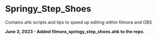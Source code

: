 # Springy_Step_Shoes
Contains ahk scripts and tips to speed up editing within filmora and OBS

**June 3, 2023 - Added filmora_springy_step_shoes.ahk to the repo.**
